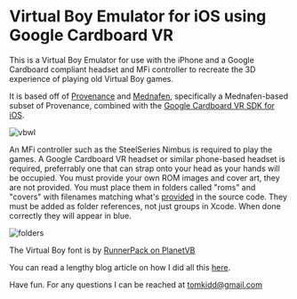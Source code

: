 #  Virtual Boy Emulator for iOS using Google Cardboard VR

This is a Virtual Boy Emulator for use with the iPhone and a Google Cardboard compliant headset and MFi controller to recreate the 3D experience of playing old Virtual Boy games.

It is based off of [Provenance](https://provenance-emu.com/) and [Mednafen](https://mednafen.github.io/), specifically a Mednafen-based subset of Provenance, combined with the [Google Cardboard VR SDK for iOS](https://developers.google.com/vr/ios/).

![vbwl](https://raw.githubusercontent.com/tomkidd/VirtualBoyVR-iOS/master/vbwl.jpg)

An MFi controller such as the SteelSeries Nimbus is required to play the games. A Google Cardboard VR headset or similar phone-based headset is required, preferrably one that can strap onto your head as your hands will be occupied. You must provide your own ROM images and cover art, they are not provided. You must place them in folders called "roms" and "covers" with filenames matching what's [provided](https://github.com/tomkidd/VirtualBoyVR-iOS/blob/master/VirtualBoyVR-iOS/HomeViewController.swift#L56) in the source code. They must be added as folder references, not just groups in Xcode. When done correctly they will appear in blue. 

![folders](https://raw.githubusercontent.com/tomkidd/VirtualBoyVR-iOS/master/folders.png)

The Virtual Boy font is by [RunnerPack on PlanetVB](https://www.planetvb.com/modules/newbb/viewtopic.php?topic_id=3812&viewmode=flat&order=ASC&type=&mode=0&start=20)

You can read a lengthy blog article on how I did all this [here](http://schnapple.com/virtual-boy-emulator-for-ios-using-google-cardboard-vr/).

Have fun. For any questions I can be reached at tomkidd@gmail.com
